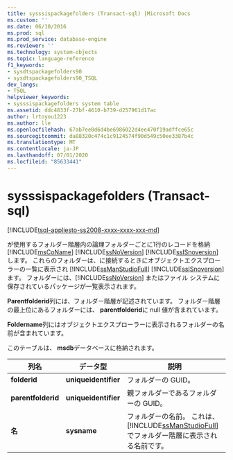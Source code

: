 ```yaml
---
title: sysssispackagefolders (Transact-sql) |Microsoft Docs
ms.custom: ''
ms.date: 06/10/2016
ms.prod: sql
ms.prod_service: database-engine
ms.reviewer: ''
ms.technology: system-objects
ms.topic: language-reference
f1_keywords:
- sysdtspackagefolders90
- sysdtspackagefolders90_TSQL
dev_langs:
- TSQL
helpviewer_keywords:
- sysssispackagefolders system table
ms.assetid: ddc4833f-27bf-4610-b739-d257961d17ac
author: lrtoyou1223
ms.author: lle
ms.openlocfilehash: 67ab7ee0d6d4be6986022d4ee470f19adffce65c
ms.sourcegitcommit: da88320c474c1c9124574f90d549c50ee3387b4c
ms.translationtype: MT
ms.contentlocale: ja-JP
ms.lasthandoff: 07/01/2020
ms.locfileid: "85633441"
---
```

# <a name="sysssispackagefolders-transact-sql"></a>sysssispackagefolders (Transact-sql)
[!INCLUDE[tsql-appliesto-ss2008-xxxx-xxxx-xxx-md](../../includes/applies-to-version/sqlserver.md)]

  が使用するフォルダー階層内の論理フォルダーごとに1行のレコードを格納 [!INCLUDE[msCoName](../../includes/msconame-md.md)] [!INCLUDE[ssNoVersion](../../includes/ssnoversion-md.md)] [!INCLUDE[ssISnoversion](../../includes/ssisnoversion-md.md)] します。 これらのフォルダーは、に接続するときにオブジェクトエクスプローラーの一覧に表示され [!INCLUDE[ssManStudioFull](../../includes/ssmanstudiofull-md.md)] [!INCLUDE[ssISnoversion](../../includes/ssisnoversion-md.md)] ます。 フォルダーには、[!INCLUDE[ssNoVersion](../../includes/ssnoversion-md.md)] またはファイル システムに保存されているパッケージが一覧表示されます。  
  
 **Parentfolderid**列には、フォルダー階層が記述されています。 フォルダー階層の最上位にあるフォルダーには、 **parentfolderid**に null 値が含まれています。  
  
 **Foldername**列にはオブジェクトエクスプローラーに表示されるフォルダーの名前が含まれています。  
  
 このテーブルは、 **msdb**データベースに格納されます。  

  
|列名|データ型|説明|  
|-----------------|---------------|-----------------|  
|**folderid**|**uniqueidentifier**|フォルダーの GUID。|  
|**parentfolderid**|**uniqueidentifier**|親フォルダーであるフォルダーの GUID。|  
|**名**|**sysname**|フォルダーの名前。 これは、[!INCLUDE[ssManStudioFull](../../includes/ssmanstudiofull-md.md)] でフォルダー階層に表示される名前です。|  
  
  
